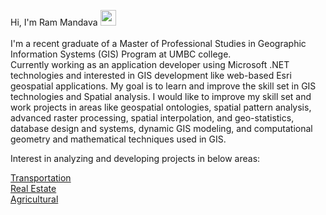 Hi, I'm Ram Mandava <img src="https://media.giphy.com/media/hvRJCLFzcasrR4ia7z/giphy.gif" width="25px">
<br>
<br>
I'm a recent graduate of a Master of Professional Studies in Geographic Information Systems (GIS) Program at UMBC college.
<br>
Currently working as an application developer using Microsoft .NET technologies and interested in GIS development like web-based Esri geospatial applications. My goal is to learn and improve the skill set in GIS technologies and Spatial analysis. I would like to improve my skill set and work projects in areas like geospatial ontologies, spatial pattern analysis, advanced raster processing, spatial interpolation, and geo-statistics, database design and systems, dynamic GIS modeling, and computational geometry and mathematical techniques used in GIS.

Interest in analyzing and developing projects in below areas:

[Transportation](https://opendata.maryland.gov/browse?category=transportation)<br>
[Real Estate](https://opendata.maryland.gov/browse?q=real%20estate&sortBy=relevance)<br>
[Agricultural](https://opendata.maryland.gov/browse?category=agriculture)<br> 


